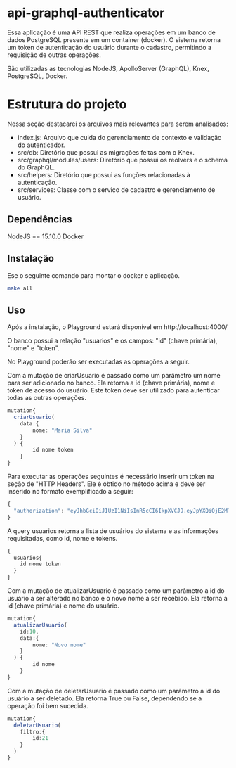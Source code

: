 # api-graphql-authenticator

Essa aplicação é uma API REST que realiza operações em um banco de dados PostgreSQL presente em um container (docker). O sistema retorna um token de autenticação do usuário durante o cadastro, permitindo a requisição de outras operações. 

São utilizadas as tecnologias NodeJS, ApolloServer (GraphQL), Knex, PostgreSQL, Docker. 

# Estrutura do projeto
Nessa seção destacarei os arquivos mais relevantes para serem analisados:
- index.js: Arquivo que cuida do gerenciamento de contexto e validação do autenticador.
- src/db: Diretório que possui as migrações feitas com o Knex.
- src/graphql/modules/users: Diretório que possui os reolvers e o schema do GraphQL.
- src/helpers: Diretório que possui as funções relacionadas à autenticação.
- src/services: Classe com o serviço de cadastro e gerenciamento de usuário.

## Dependências

NodeJS == 15.10.0
Docker

## Instalação

Ese o seguinte comando para montar o docker e aplicação.

```bash
make all
```

## Uso

Após a instalação, o Playground estará disponível em http://localhost:4000/

O banco possui a relação "usuarios" e os campos: "id" (chave primária), "nome" e "token".

No Playground poderão ser executadas as operações a seguir.

Com a mutação de criarUsuario é passado como um parâmetro um nome para ser adicionado no banco.
Ela retorna a id (chave primária), nome e token de acesso do usuário.
Este token deve ser utilizado para autenticar todas as outras operações.

```typescript
mutation{
  criarUsuario(
    data:{
    	nome: "Maria Silva"
    }
  ) {
    	id nome token
  	}
}
```

Para executar as operações seguintes é necessário inserir um token na seção de "HTTP Headers".
Ele é obtido no método acima e deve ser inserido no formato exemplificado a seguir:

```typescript
{
  "authorization": "eyJhbGciOiJIUzI1NiIsInR5cCI6IkpXVCJ9.eyJpYXQiOjE2MTQ1Mjc5Mzl9.XQrYGI6eGLw3oBX9dDWp-7s67dYwg1joBnpqbOZLyzU"
}
```

A query usuarios retorna a lista de usuários do sistema e as informações requisitadas, como id, nome e tokens.

```typescript
{
  usuarios{
    id nome token
  }
}
```
Com a mutação de atualizarUsuario é passado como um parâmetro a id do usuário a ser alterado no banco e o novo nome a ser recebido.
Ela retorna a id (chave primária) e nome do usuário.

```typescript
mutation{
  atualizarUsuario(
    id:10,
    data:{
    	nome: "Novo nome"
    }
  ) {
    	id nome
  	}
}
```
Com a mutação de deletarUsuario é passado como um parâmetro a id do usuário a ser deletado.
Ela retorna True ou False, dependendo se a operação foi bem sucedida.

```typescript
mutation{
  deletarUsuario(
    filtro:{
    	id:21
    }
  ) 
}
```
